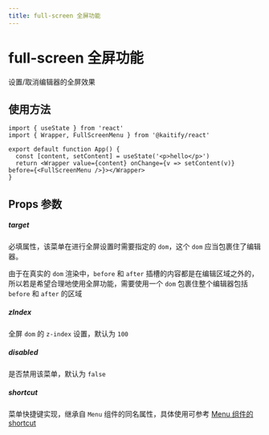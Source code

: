 ```yaml
---
title: full-screen 全屏功能
---
```


# full-screen 全屏功能

设置/取消编辑器的全屏效果

## 使用方法

```tsx
import { useState } from 'react'
import { Wrapper, FullScreenMenu } from '@kaitify/react'

export default function App() {
  const [content, setContent] = useState('<p>hello</p>')
  return <Wrapper value={content} onChange={v => setContent(v)} before={<FullScreenMenu />}></Wrapper>
}
```

## Props 参数

##### target <Badge type="danger" text="string" />

必填属性，该菜单在进行全屏设置时需要指定的 `dom`，这个 `dom` 应当包裹住了编辑器。

由于在真实的 `dom` 渲染中，`before` 和 `after` 插槽的内容都是在编辑区域之外的，所以若是希望合理地使用全屏功能，需要使用一个 `dom` 包裹住整个编辑器包括 `before` 和 `after` 的区域

##### zIndex <Badge type="danger" text="number" />

全屏 `dom` 的 `z-index` 设置，默认为 `100`

##### disabled <Badge type="danger" text="boolean" />

是否禁用该菜单，默认为 `false`

##### shortcut <Badge type="danger" text="(e: KeyboardEvent) => boolean" />

菜单快捷键实现，继承自 `Menu` 组件的同名属性，具体使用可参考 [Menu 组件的 shortcut](/guide/menu#shortcut)
